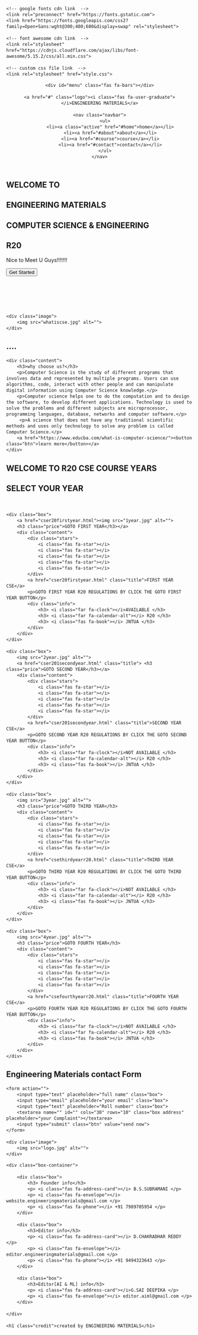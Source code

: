 <!DOCTYPE html>
<html lang="en">
<head>
    <meta charset="UTF-8">
    <meta name="viewport" content="width=device-width, initial-scale=1.0">
    <title>ENGINEERING MATERIALS CSE </title>

    <!-- google fonts cdn link  -->
    <link rel="preconnect" href="https://fonts.gstatic.com">
    <link href="https://fonts.googleapis.com/css2?family=Open+Sans:wght@300;400;600&display=swap" rel="stylesheet">

    <!-- font awesome cdn link  -->
    <link rel="stylesheet" href="https://cdnjs.cloudflare.com/ajax/libs/font-awesome/5.15.2/css/all.min.css">

    <!-- custom css file link  -->
    <link rel="stylesheet" href="style.css">
<link rel="icon" href="img.gif" type="image/gif" sizes="16x16">

</head>
<body>
   
<!-- header section starts  -->

<header>

    <div id="menu" class="fas fa-bars"></div>

    <a href="#" class="logo"><i class="fas fa-user-graduate"></i>ENGINEERING MATERIALS</a>

    <nav class="navbar">
        <ul>
            <li><a class="active" href="#home">home</a></li>
            <li><a href="#about">about</a></li>
            <li><a href="#course">course</a></li>
            <li><a href="#contact">contact</a></li>
        </ul>
    </nav>


</header>

<!-- header section ends -->


<!-- home section starts  -->

<section class="home" id="home">
<h1><i class="fas fa-user-graduate"></i>WELCOME TO</h1>
    <h1>ENGINEERING MATERIALS</h1>
	 <h1>COMPUTER SCIENCE & ENGINEERING</h1>
	 <h1>R20</h1>

<p> Nice to Meet U Guys!!!!!!!</p>
    <a href="#course"><button class="btn">Get Started</button></a>

</section>
<br/><br/><br/><br/><br/>
<!-- home section ends -->

<!-- about section starts  -->

<section class="about" id="about">

    <div class="image">
        <img src="whatiscse.jpg" alt="">
    </div>
<h1>....</h1>

    <div class="content">
        <h3>why choose us?</h3>
        <p>Computer Science is the study of different programs that involves data and represented by multiple programs. Users can use algorithms, code, interact with other people and can manipulate digital information using Computer Science knowledge.</p>
		<p>Computer science helps one to do the computation and to design the software, to develop different applications. Technology is used to solve the problems and different subjects are microprocessor, programming languages, database, networks and computer software.</p>
         <p>A science that does not have any traditional scientific methods and uses only technology to solve any problem is called Computer Science.</p>
        <a href="https://www.educba.com/what-is-computer-science/"><button class="btn">learn more</button></a>
    </div>

</section>
<!-- about section ends -->

<!-- course section starts  -->
<section class="course" id="course">

<h1 class="heading">WELCOME TO R20 CSE COURSE YEARS</h1>   
<h1 class="heading">SELECT YOUR YEAR</h1>   
<br/>
<div class="box-container">

    <div class="box">
        <a href="cser20firstyear.html"><img src="1year.jpg" alt="">
        <h3 class="price">GOTO FIRST YEAR</h3></a>
        <div class="content">
            <div class="stars">
                <i class="fas fa-star"></i>
                <i class="fas fa-star"></i>
                <i class="fas fa-star"></i>
                <i class="fas fa-star"></i>
                <i class="fas fa-star"></i>
            </div>
            <a href="cser20firstyear.html" class="title">FIRST YEAR CSE</a>
            <p>GOTO FIRST YEAR R20 REGULATIONS BY CLICK THE GOTO FIRST YEAR BUTTON</p>
            <div class="info">
                <h3> <i class="far fa-clock"></i>AVAILABLE </h3>
                <h3> <i class="far fa-calendar-alt"></i> R20 </h3>
                <h3> <i class="fas fa-book"></i> JNTUA </h3>
            </div>
        </div>
    </div>

    <div class="box">
        <img src="2year.jpg" alt="">
	    <a href="cser201secondyear.html" class="title"> <h3 class="price">GOTO SECOND YEAR</h3></a>
        <div class="content">
            <div class="stars">
                <i class="fas fa-star"></i>
                <i class="fas fa-star"></i>
                <i class="fas fa-star"></i>
                <i class="fas fa-star"></i>
                <i class="fas fa-star"></i>
            </div>
            <a href="cser201secondyear.html" class="title">SECOND YEAR CSE</a>
            <p>GOTO SECOND YEAR R20 REGULATIONS BY CLICK THE GOTO SECOND YEAR BUTTON</p>
            <div class="info">
                <h3> <i class="far fa-clock"></i>NOT AVAILABLE </h3>
                <h3> <i class="far fa-calendar-alt"></i> R20 </h3>
                <h3> <i class="fas fa-book"></i> JNTUA </h3>
            </div>
        </div>
    </div>

    <div class="box">
        <img src="3year.jpg" alt="">
        <h3 class="price">GOTO THIRD YEAR</h3>
        <div class="content">
            <div class="stars">
                <i class="fas fa-star"></i>
                <i class="fas fa-star"></i>
                <i class="fas fa-star"></i>
                <i class="fas fa-star"></i>
                <i class="fas fa-star"></i>
            </div>
            <a href="csethirdyearr20.html" class="title">THIRD YEAR CSE</a>
            <p>GOTO THIRD YEAR R20 REGULATIONS BY CLICK THE GOTO THIRD YEAR BUTTON</p>
            <div class="info">
                <h3> <i class="far fa-clock"></i>NOT AVAILABLE </h3>
                <h3> <i class="far fa-calendar-alt"></i> R20 </h3>
                <h3> <i class="fas fa-book"></i> JNTUA </h3>
            </div>
        </div>
    </div>

    <div class="box">
        <img src="4year.jpg" alt="">
        <h3 class="price">GOTO FOURTH YEAR</h3>
        <div class="content">
            <div class="stars">
                <i class="fas fa-star"></i>
                <i class="fas fa-star"></i>
                <i class="fas fa-star"></i>
                <i class="fas fa-star"></i>
                <i class="fas fa-star"></i>
            </div>
            <a href="csefourthyearr20.html" class="title">FOURTH YEAR CSE</a>
            <p>GOTO FOURTH YEAR R20 REGULATIONS BY CLICK THE GOTO FOURTH YEAR BUTTON</p>
            <div class="info">
                <h3> <i class="far fa-clock"></i>NOT AVAILABLE </h3>
                <h3> <i class="far fa-calendar-alt"></i> R20 </h3>
                <h3> <i class="fas fa-book"></i> JNTUA </h3>
            </div>
        </div>
    </div>

</div>

</section>

<!-- course section ends -->



<!-- contact section starts  -->

<section class="contact" id="contact">

<h1 class="heading">Engineering Materials contact Form</h1>

<div class="row">

    <form action="">
        <input type="text" placeholder="full name" class="box">
        <input type="email" placeholder="your email" class="box">
        <input type="text" placeholder="Roll number" class="box">
        <textarea name="" id="" cols="30" rows="10" class="box address" placeholder="your Complaint"></textarea>
        <input type="submit" class="btn" value="send now">
    </form>

    <div class="image">
        <img src="logo.jpg" alt="">
    </div>

</div>

</section>

<!-- contact section ends -->

<!-- footer section starts  -->

<div class="footer">

    <div class="box-container">

        <div class="box">
            <h3> Founder info</h3>
            <p> <i class="fas fa-address-card"></i> B.S.SUBRAMANI </p>
            <p> <i class="fas fa-envelope"></i> website.engineeringmaterials@gmail.com </p>
            <p> <i class="fas fa-phone"></i> +91 7989705954 </p>
        </div>

        <div class="box">
            <h3>Editor info</h3>
            <p> <i class="fas fa-address-card"></i> D.CHAKRADHAR REDDY </p>
            <p> <i class="fas fa-envelope"></i> editor.engineeringmaterials@gmail.com </p>
            <p> <i class="fas fa-phone"></i> +91 9494323643 </p>
        </div>
		
        <div class="box">
            <h3>Editor[AI & ML] info</h3>
            <p> <i class="fas fa-address-card"></i>G.SAI DEEPIKA </p>
            <p> <i class="fas fa-envelope"></i> editor.aiml@gmail.com </p>
        </div>

    </div>

    <h1 class="credit">created by ENGINEERING MATERIALS</h1>

</div>

<!-- footer section ends -->
<!-- jquery cdn link  -->
<script src="https://cdnjs.cloudflare.com/ajax/libs/jquery/3.6.0/jquery.min.js"></script>

<!-- custom js file link  -->
<script src="script.js"></script>

</body>
</html>

